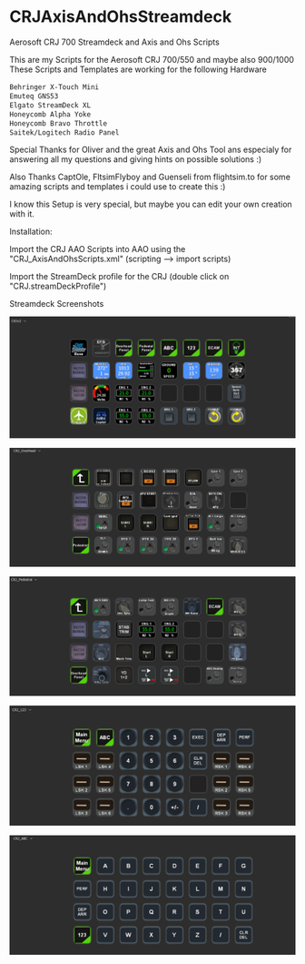 # CRJAxisAndOhsStreamdeck

Aerosoft CRJ 700 Streamdeck and Axis and Ohs Scripts

This are my Scripts for the Aerosoft CRJ 700/550 and maybe also 900/1000 These Scripts and Templates are working for the following Hardware

    Behringer X-Touch Mini
    Emuteq GNS53
    Elgato StreamDeck XL
    Honeycomb Alpha Yoke
    Honeycomb Bravo Throttle
    Saitek/Logitech Radio Panel

Special Thanks for Oliver and the great Axis and Ohs Tool ans especialy for answering all my questions and giving hints on possible solutions :)

Also Thanks CaptOle, FltsimFlyboy and Guenseli from flightsim.to for some amazing scripts and templates i could use to create this :)

I know this Setup is very special, but maybe you can edit your own creation with it.

Installation:

Import the CRJ AAO Scripts into AAO using the "CRJ_AxisAndOhsScripts.xml" (scripting --> import scripts)

Import the StreamDeck profile for the CRJ (double click on "CRJ.streamDeckProfile")

Streamdeck Screenshots

![alt text](https://github.com/bam2000/CRJAxisAndOhsStreamdeck/blob/02b97b653ddaca660e71c51cee65856b1911d846/_Screenshots/Home.PNG)

![alt text](https://github.com/bam2000/CRJAxisAndOhsStreamdeck/blob/02b97b653ddaca660e71c51cee65856b1911d846/_Screenshots/Overhead.PNG)

![alt text](https://github.com/bam2000/CRJAxisAndOhsStreamdeck/blob/02b97b653ddaca660e71c51cee65856b1911d846/_Screenshots/Pedestral.PNG)

![alt text](https://github.com/bam2000/CRJAxisAndOhsStreamdeck/blob/02b97b653ddaca660e71c51cee65856b1911d846/_Screenshots/123.PNG)

![alt text](https://github.com/bam2000/CRJAxisAndOhsStreamdeck/blob/02b97b653ddaca660e71c51cee65856b1911d846/_Screenshots/ABC.PNG)
